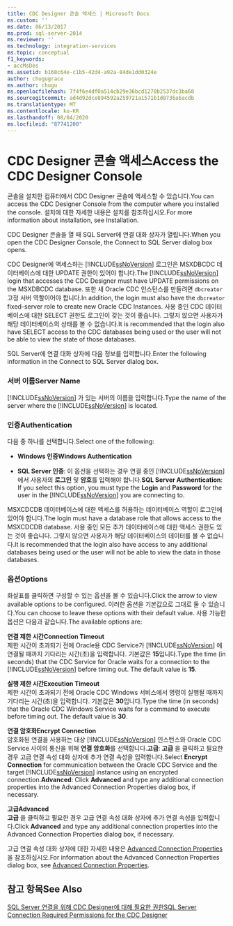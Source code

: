 ```yaml
---
title: CDC Designer 콘솔 액세스 | Microsoft Docs
ms.custom: ''
ms.date: 06/13/2017
ms.prod: sql-server-2014
ms.reviewer: ''
ms.technology: integration-services
ms.topic: conceptual
f1_keywords:
- accMsDes
ms.assetid: b168c64e-c1b5-42d4-a92a-84de1dd0324e
author: chugugrace
ms.author: chugu
ms.openlocfilehash: 7f4f6e4df0a514cb29e36bcd1270b2537dc3ba68
ms.sourcegitcommit: ad4d92dce894592a259721a1571b1d8736abacdb
ms.translationtype: MT
ms.contentlocale: ko-KR
ms.lasthandoff: 08/04/2020
ms.locfileid: "87741200"
---
```

# <a name="access-the-cdc-designer-console"></a><span data-ttu-id="e6fc4-102">CDC Designer 콘솔 액세스</span><span class="sxs-lookup"><span data-stu-id="e6fc4-102">Access the CDC Designer Console</span></span>
  <span data-ttu-id="e6fc4-103">콘솔을 설치한 컴퓨터에서 CDC Designer 콘솔에 액세스할 수 있습니다.</span><span class="sxs-lookup"><span data-stu-id="e6fc4-103">You can access the CDC Designer Console from the computer where you installed the console.</span></span> <span data-ttu-id="e6fc4-104">설치에 대한 자세한 내용은 설치를 참조하십시오.</span><span class="sxs-lookup"><span data-stu-id="e6fc4-104">For more information about installation, see Installation.</span></span>  
  
 <span data-ttu-id="e6fc4-105">CDC Designer 콘솔을 열 때 SQL Server에 연결 대화 상자가 열립니다.</span><span class="sxs-lookup"><span data-stu-id="e6fc4-105">When you open the CDC Designer Console, the Connect to SQL Server dialog box opens.</span></span>  
  
 <span data-ttu-id="e6fc4-106">CDC Designer에 액세스하는 [!INCLUDE[ssNoVersion](../../includes/ssnoversion-md.md)] 로그인은 MSXDBCDC 데이터베이스에 대한 UPDATE 권한이 있어야 합니다.</span><span class="sxs-lookup"><span data-stu-id="e6fc4-106">The [!INCLUDE[ssNoVersion](../../includes/ssnoversion-md.md)] login that accesses the CDC Designer must have UPDATE permissions on the MSXDBCDC database.</span></span> <span data-ttu-id="e6fc4-107">또한 새 Oracle CDC 인스턴스를 만들려면 `dbcreator` 고정 서버 역할이어야 합니다.</span><span class="sxs-lookup"><span data-stu-id="e6fc4-107">In addition, the login must also have the `dbcreator` fixed-server role to create new Oracle CDC Instances.</span></span> <span data-ttu-id="e6fc4-108">사용 중인 CDC 데이터베이스에 대한 SELECT 권한도 로그인이 갖는 것이 좋습니다. 그렇지 않으면 사용자가 해당 데이터베이스의 상태를 볼 수 없습니다.</span><span class="sxs-lookup"><span data-stu-id="e6fc4-108">It is recommended that the login also have SELECT access to the CDC databases being used or the user will not be able to view the state of those databases.</span></span>  
  
 <span data-ttu-id="e6fc4-109">SQL Server에 연결 대화 상자에 다음 정보를 입력합니다.</span><span class="sxs-lookup"><span data-stu-id="e6fc4-109">Enter the following information in the Connect to SQL Server dialog box.</span></span>  
  
### <a name="server-name"></a><span data-ttu-id="e6fc4-110">서버 이름</span><span class="sxs-lookup"><span data-stu-id="e6fc4-110">Server Name</span></span>  
 <span data-ttu-id="e6fc4-111">[!INCLUDE[ssNoVersion](../../includes/ssnoversion-md.md)] 가 있는 서버의 이름을 입력합니다.</span><span class="sxs-lookup"><span data-stu-id="e6fc4-111">Type the name of the server where the [!INCLUDE[ssNoVersion](../../includes/ssnoversion-md.md)] is located.</span></span>  
  
### <a name="authentication"></a><span data-ttu-id="e6fc4-112">인증</span><span class="sxs-lookup"><span data-stu-id="e6fc4-112">Authentication</span></span>  
 <span data-ttu-id="e6fc4-113">다음 중 하나를 선택합니다.</span><span class="sxs-lookup"><span data-stu-id="e6fc4-113">Select one of the following:</span></span>  
  
-   <span data-ttu-id="e6fc4-114">**Windows 인증**</span><span class="sxs-lookup"><span data-stu-id="e6fc4-114">**Windows Authentication**</span></span>  
  
-   <span data-ttu-id="e6fc4-115">**SQL Server 인증**: 이 옵션을 선택하는 경우 연결 중인 [!INCLUDE[ssNoVersion](../../includes/ssnoversion-md.md)]에서 사용자의 **로그인** 및 **암호**를 입력해야 합니다.</span><span class="sxs-lookup"><span data-stu-id="e6fc4-115">**SQL Server Authentication**: If you select this option, you must type the **Login** and **Password** for the user in the [!INCLUDE[ssNoVersion](../../includes/ssnoversion-md.md)] you are connecting to.</span></span>  
  
 <span data-ttu-id="e6fc4-116">MSXCDCDB 데이터베이스에 대한 액세스를 허용하는 데이터베이스 역할이 로그인에 있어야 합니다.</span><span class="sxs-lookup"><span data-stu-id="e6fc4-116">The login must have a database role that allows access to the MSXCDCDB database.</span></span> <span data-ttu-id="e6fc4-117">사용 중인 모든 추가 데이터베이스에 대한 액세스 권한도 있는 것이 좋습니다. 그렇지 않으면 사용자가 해당 데이터베이스의 데이터를 볼 수 없습니다.</span><span class="sxs-lookup"><span data-stu-id="e6fc4-117">It is recommended that the login also have access to any additional databases being used or the user will not be able to view the data in those databases.</span></span>  
  
### <a name="options"></a><span data-ttu-id="e6fc4-118">옵션</span><span class="sxs-lookup"><span data-stu-id="e6fc4-118">Options</span></span>  
 <span data-ttu-id="e6fc4-119">화살표를 클릭하면 구성할 수 있는 옵션을 볼 수 있습니다.</span><span class="sxs-lookup"><span data-stu-id="e6fc4-119">Click the arrow to view available options to be configured.</span></span> <span data-ttu-id="e6fc4-120">이러한 옵션을 기본값으로 그대로 둘 수 있습니다.</span><span class="sxs-lookup"><span data-stu-id="e6fc4-120">You can choose to leave these options with their default value.</span></span> <span data-ttu-id="e6fc4-121">사용 가능한 옵션은 다음과 같습니다.</span><span class="sxs-lookup"><span data-stu-id="e6fc4-121">The available options are:</span></span>  
  
 <span data-ttu-id="e6fc4-122">**연결 제한 시간**</span><span class="sxs-lookup"><span data-stu-id="e6fc4-122">**Connection Timeout**</span></span>  
 <span data-ttu-id="e6fc4-123">제한 시간이 초과되기 전에 Oracle용 CDC Service가 [!INCLUDE[ssNoVersion](../../includes/ssnoversion-md.md)] 에 연결될 때까지 기다리는 시간(초)을 입력합니다. 기본값은 **15**입니다.</span><span class="sxs-lookup"><span data-stu-id="e6fc4-123">Type the time (in seconds) that the CDC Service for Oracle waits for a connection to the [!INCLUDE[ssNoVersion](../../includes/ssnoversion-md.md)] before timing out. The default value is **15**.</span></span>  
  
 <span data-ttu-id="e6fc4-124">**실행 제한 시간**</span><span class="sxs-lookup"><span data-stu-id="e6fc4-124">**Execution Timeout**</span></span>  
 <span data-ttu-id="e6fc4-125">제한 시간이 초과되기 전에 Oracle CDC Windows 서비스에서 명령이 실행될 때까지 기다리는 시간(초)을 입력합니다. 기본값은 **30**입니다.</span><span class="sxs-lookup"><span data-stu-id="e6fc4-125">Type the time (in seconds) that the Oracle CDC Windows Service waits for a command to execute before timing out. The default value is **30**.</span></span>  
  
 <span data-ttu-id="e6fc4-126">**연결 암호화**</span><span class="sxs-lookup"><span data-stu-id="e6fc4-126">**Encrypt Connection**</span></span>  
 <span data-ttu-id="e6fc4-127">암호화된 연결을 사용하는 대상 [!INCLUDE[ssNoVersion](../../includes/ssnoversion-md.md)] 인스턴스와 Oracle CDC Service 사이의 통신을 위해 **연결 암호화**를 선택합니다.**고급**: **고급** 을 클릭하고 필요한 경우 고급 연결 속성 대화 상자에 추가 연결 속성을 입력합니다.</span><span class="sxs-lookup"><span data-stu-id="e6fc4-127">Select **Encrypt Connection** for communication between the Oracle CDC Service and the target [!INCLUDE[ssNoVersion](../../includes/ssnoversion-md.md)] instance using an encrypted connection.**Advanced**: Click **Advanced** and type any additional connection properties into the Advanced Connection Properties dialog box, if necessary.</span></span>  
  
 <span data-ttu-id="e6fc4-128">**고급**</span><span class="sxs-lookup"><span data-stu-id="e6fc4-128">**Advanced**</span></span>  
 <span data-ttu-id="e6fc4-129">**고급** 을 클릭하고 필요한 경우 고급 연결 속성 대화 상자에 추가 연결 속성을 입력합니다.</span><span class="sxs-lookup"><span data-stu-id="e6fc4-129">Click **Advanced** and type any additional connection properties into the Advanced Connection Properties dialog box, if necessary.</span></span>  
  
 <span data-ttu-id="e6fc4-130">고급 연결 속성 대화 상자에 대한 자세한 내용은 [Advanced Connection Properties](advanced-connection-properties.md)을 참조하십시오.</span><span class="sxs-lookup"><span data-stu-id="e6fc4-130">For information about the Advanced Connection Properties dialog box, see [Advanced Connection Properties](advanced-connection-properties.md).</span></span>  
  
## <a name="see-also"></a><span data-ttu-id="e6fc4-131">참고 항목</span><span class="sxs-lookup"><span data-stu-id="e6fc4-131">See Also</span></span>  
 [<span data-ttu-id="e6fc4-132">SQL Server 연결을 위해 CDC Designer에 대해 필요한 권한</span><span class="sxs-lookup"><span data-stu-id="e6fc4-132">SQL Server Connection Required Permissions for the CDC Designer</span></span>](sql-server-connection-required-permissions-for-the-cdc-designer.md)  
  
  
